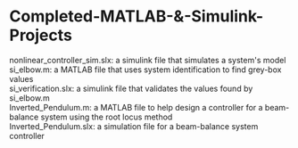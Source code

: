 # Completed-MATLAB-&-Simulink-Projects

nonlinear_controller_sim.slx: a simulink file that simulates a system's model  
si_elbow.m: a MATLAB file that uses system identification to find grey-box values  
si_verification.slx: a simulink file that validates the values found by si_elbow.m  
Inverted_Pendulum.m: a MATLAB file to help design a controller for a beam-balance system using the root locus method  
Inverted_Pendulum.slx: a simulation file for a beam-balance system controller  

